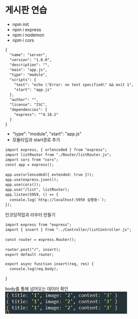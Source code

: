 # 게시판 연습

- npm init
- npm i express
- npm i nodemon
- npm i cors

```
{
  "name": "server",
  "version": "1.0.0",
  "description": "",
  "main": "app.js",
  "type": "module",
  "scripts": {
    "test": "echo \"Error: no test specified\" && exit 1",
    "start": "app.js"
  },
  "author": "",
  "license": "ISC",
  "dependencies": {
    "express": "^4.18.2"
  }
}
```

- "type": "module", "start": "app.js"
- 모듈타입과 start경로 추가

```
import express, { urlencoded } from "express";
import listRouter from "./Router/listRouter.js";
import cors from "cors";
const app = express();

app.use(urlencoded({ extended: true }));
app.use(express.json());
app.use(cors());
app.use("/list", listRouter);
app.listen(5959, () => {
  console.log(`http://localhost:5959 실행중~`);
});
```

인코딩작업과 라우터 만들기

```
import express from "express";
import { insert } from "../Controller/listController.js";

const router = express.Router();

router.post("/", insert);
export default router;
```

```
export async function insert(req, res) {
  console.log(req.body);

}
```

body를 통해 넘어오는 데이터 확인
![Alt text](image.png)
